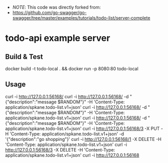 * *NOTE*: This code was directly forked from:
* https://github.com/go-swagger/go-swagger/tree/master/examples/tutorials/todo-list/server-complete

# todo-api example server

## Build & Test
docker build -t todo-local . && docker run -p 8080:80 todo-local

## Usage
curl -i http://127.0.0.1:56168/
curl -i http://127.0.0.1:56168/ -d "{\"description\":\"message $RANDOM\"}" -H 'Content-Type: application/spkane.todo-list.v1+json'
curl -i http://127.0.0.1:56168/ -d "{\"description\":\"message $RANDOM\"}" -H 'Content-Type: application/spkane.todo-list.v1+json'
curl -i http://127.0.0.1:56168/ -d "{\"description\":\"message $RANDOM\"}" -H 'Content-Type: application/spkane.todo-list.v1+json'
curl -i http://127.0.0.1:56168/3 -X PUT -H 'Content-Type: application/spkane.todo-list.v1+json' -d '{"description":"go shopping"}'
curl -i http://127.0.0.1:56168/1 -X DELETE -H 'Content-Type: application/spkane.todo-list.v1+json'
curl -i http://127.0.0.1:56168/3 -X DELETE -H 'Content-Type: application/spkane.todo-list.v1+json'
curl -i http://127.0.0.1:56168
